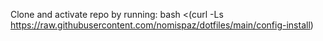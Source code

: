 Clone and activate repo by running:
bash <(curl -Ls https://raw.githubusercontent.com/nomispaz/dotfiles/main/config-install)
